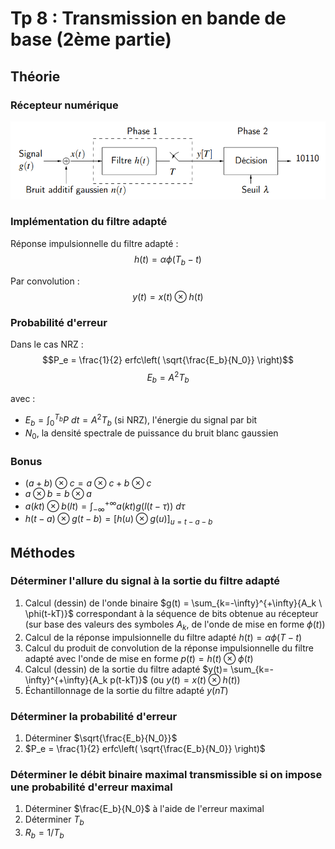 # Tp 8 : Transmission en bande de base (2ème partie)

## Théorie

### Récepteur numérique

![](attachments/Pasted%20image%2020230519170920.png)

### Implémentation du filtre adapté

Réponse impulsionnelle du filtre adapté :
$$h(t)=\alpha \phi(T_b-t)$$

Par convolution :
$$y(t) = x(t) \otimes h(t)$$

### Probabilité d'erreur

Dans le cas NRZ :
$$P_e = \frac{1}{2} erfc\left( \sqrt{\frac{E_b}{N_0}} \right)$$
$$E_b = A^2 T_b$$

avec :
- $E_b = \int_0^{T_b}{P \ dt} = A^2 T_b$ (si NRZ), l'énergie du signal par bit
- $N_0$, la densité spectrale de puissance du bruit blanc gaussien

### Bonus

- $(a + b) \ \otimes \ c = a \ \otimes \ c + b \ \otimes \ c$
- $a \otimes b = b \otimes a$
- $a(kt) \otimes b(lt) = \int_{-\infty}^{+\infty}{a(kt)g(l(t-\tau)) \ d\tau}$
- $h(t-a) \otimes g(t-b) = \left[ h(u)\otimes g(u) \right]_{u=t-a-b}$

## Méthodes

### Déterminer l'allure du signal à la sortie du filtre adapté

1. Calcul (dessin) de l'onde binaire $g(t) = \sum_{k=-\infty}^{+\infty}{A_k \ \phi(t-kT)}$ correspondant à la séquence de bits obtenue au récepteur (sur base des valeurs des symboles $A_k$, de l'onde de mise en forme $\phi(t)$)
2. Calcul de la réponse impulsionnelle du filtre adapté $h(t)=\alpha \phi(T-t)$
3. Calcul du produit de convolution de la réponse impulsionnelle du filtre adapté avec l'onde de mise en forme $p(t)=h(t)\otimes \phi (t)$
4. Calcul (dessin) de la sortie du filtre adapté $y(t)= \sum_{k=-\infty}^{+\infty}{A_k p(t-kT)}$ (ou $y(t) = x(t) \otimes h(t)$)
5. Échantillonnage de la sortie du filtre adapté $y(nT)$

### Déterminer la probabilité d'erreur

1. Déterminer $\sqrt{\frac{E_b}{N_0}}$
2. $P_e = \frac{1}{2} erfc\left( \sqrt{\frac{E_b}{N_0}} \right)$

### Déterminer le débit binaire maximal transmissible si on impose une probabilité d'erreur maximal

1. Déterminer  $\frac{E_b}{N_0}$ à l'aide de l'erreur maximal
2. Déterminer $T_b$
3. $R_b = 1/T_b$